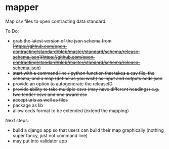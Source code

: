 mapper
======

Map csv files to open contracting data standard.

To Do:
- ~~grab the latest version of the json schema from [https://github.com/open-contracting/standard/blob/master/standard/schema/release-schema.json](https://github.com/open-contracting/standard/blob/master/standard/schema/release-schema.json)~~
- ~~start with a command line / python function that takes a csv file, the schema, and a map (define as you wish) as input and outputs ocds json~~
- ~~provide an option to autogenerate the releaseID~~
- ~~provide ability to take multiple csvs (may have different headings) e.g. two tender csvs and one award csv~~
- ~~accept urls as well as files~~
- package as lib
- allow ocds format to be extended (extend the mapping)

Next steps:
- build a django app so that users can build their map graphically (nothing super fancy, just not command line)
- may put into validator app
